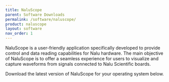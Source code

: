 ```yaml
---
title: NaluScope
parent: Software Downloads
permalink: /software/naluscope/
product: naluscope
layout: software
nav_order: 1
---
```


NaluScope is a user-friendly application specifically developed to provide control and data reading capabilities for Nalu hardware.
The main objective of NaluScope is to offer a seamless experience for users to visualize and capture waveforms from signals connected to Nalu Scientific boards.

Download the latest version of NaluScope for your operating system below.
